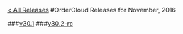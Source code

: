 [< All Releases](../README.md)
#OrderCloud Releases for November, 2016

###[v30.1](v30.1.md)
###[v30.2-rc](v30.2-rc.md)
